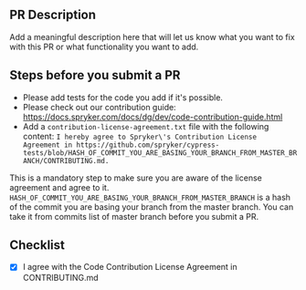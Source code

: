 ## PR Description

Add a meaningful description here that will let us know what you want to fix with this PR or what functionality you want to add.

## Steps before you submit a PR

- Please add tests for the code you add if it's possible.
- Please check out our contribution guide: https://docs.spryker.com/docs/dg/dev/code-contribution-guide.html
- Add a `contribution-license-agreement.txt` file with the following content:
  `I hereby agree to Spryker\'s Contribution License Agreement in https://github.com/spryker/cypress-tests/blob/HASH_OF_COMMIT_YOU_ARE_BASING_YOUR_BRANCH_FROM_MASTER_BRANCH/CONTRIBUTING.md.`

This is a mandatory step to make sure you are aware of the license agreement and agree to it. `HASH_OF_COMMIT_YOU_ARE_BASING_YOUR_BRANCH_FROM_MASTER_BRANCH` is a hash of the commit you are basing your branch from the master branch. You can take it from commits list of master branch before you submit a PR.

## Checklist

- [x] I agree with the Code Contribution License Agreement in CONTRIBUTING.md
